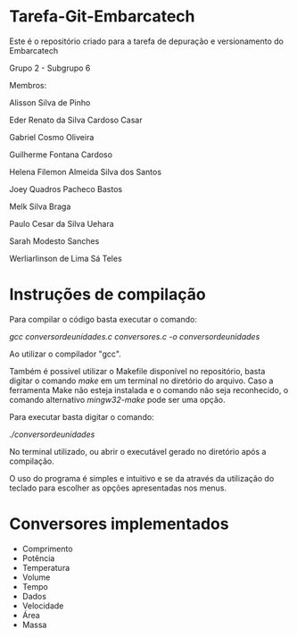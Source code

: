 # Tarefa-Git-Embarcatech

Este é o repositório criado para a tarefa de depuração e versionamento do Embarcatech

Grupo 2 - Subgrupo 6

Membros:

Alisson Silva de Pinho

Eder Renato da Silva Cardoso Casar

Gabriel Cosmo Oliveira

Guilherme Fontana Cardoso

Helena Filemon Almeida Silva dos Santos

Joey Quadros Pacheco Bastos

Melk Silva Braga

Paulo Cesar da Silva Uehara

Sarah Modesto Sanches

Werliarlinson de Lima Sá Teles
 

# Instruções de compilação

Para compilar o código basta executar o comando:

_gcc conversordeunidades.c conversores.c -o conversordeunidades_

Ao utilizar o compilador "gcc".

Também é possivel utilizar o Makefile disponível no repositório, basta digitar o comando _make_ em um terminal no diretório do arquivo.
Caso a ferramenta Make não esteja instalada e o comando não seja reconhecido, o comando alternativo _mingw32-make_ pode ser uma opção.

Para executar basta digitar o comando:

_./conversordeunidades_

No terminal utilizado, ou abrir o executável gerado no diretório após a compilação.

O uso do programa é simples e intuitivo e se da através da utilização do teclado para escolher as opções apresentadas nos menus.

# Conversores implementados

- Comprimento
- Potência
- Temperatura
- Volume
- Tempo
- Dados
- Velocidade
- Área
- Massa

